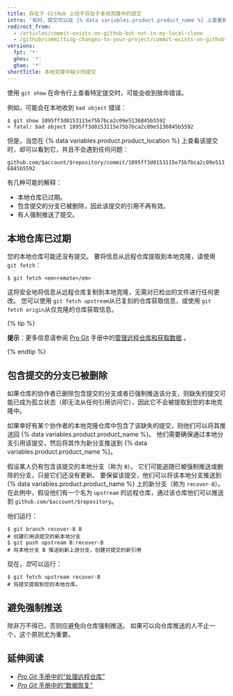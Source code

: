 ```yaml
---
title: 存在于 GitHub 上但不存在于本地克隆中的提交
intro: '有时，提交可以在 {% data variables.product.product_name %} 上查看到，但不存在于仓库的本地克隆中。'
redirect_from:
  - /articles/commit-exists-on-github-but-not-in-my-local-clone
  - /github/committing-changes-to-your-project/commit-exists-on-github-but-not-in-my-local-clone
versions:
  fpt: '*'
  ghes: '*'
  ghae: '*'
shortTitle: 本地克隆中缺少的提交
---
```


使用 `git show` 在命令行上查看特定提交时，可能会收到致命错误。

例如，可能会在本地收到 `bad object` 错误：

```shell
$ git show 1095ff3d0153115e75b7bca2c09e5136845b5592
> fatal: bad object 1095ff3d0153115e75b7bca2c09e5136845b5592
```

但是，当您在 {% data variables.product.product_location %} 上查看该提交时，却可以看到它，并且不会遇到任何问题：

`github.com/$account/$repository/commit/1095ff3d0153115e75b7bca2c09e5136845b5592`

有几种可能的解释：

* 本地仓库已过期。
* 包含提交的分支已被删除，因此该提交的引用不再有效。
* 有人强制推送了提交。

## 本地仓库已过期

您的本地仓库可能还没有提交。 要将信息从远程仓库提取到本地克隆，请使用 `git fetch`：

```shell
$ git fetch <em>remote</em>
```

这将安全地将信息从远程仓库复制到本地克隆，无需对已检出的文件进行任何更改。 您可以使用 `git fetch upstream`从已复刻的仓库获取信息，或使用 `git fetch origin`从仅克隆的仓库获取信息。

{% tip %}

**提示**：更多信息请参阅 [Pro Git](https://git-scm.com/book) 手册中的[管理远程仓库和获取数据](https://git-scm.com/book/en/Git-Basics-Working-with-Remotes) 。

{% endtip %}

## 包含提交的分支已被删除

如果仓库的协作者已删除包含提交的分支或者已强制推送该分支，则缺失的提交可能已成为孤立状态（即无法从任何引用访问它），因此它不会被提取到您的本地克隆中。

如果幸好有某个协作者的本地克隆仓库中包含了该缺失的提交，则他们可以将其推送回 {% data variables.product.product_name %}。  他们需要确保通过本地分支引用该提交，然后将其作为新分支推送到 {% data variables.product.product_name %}。

假设某人仍有包含该提交的本地分支（称为 `B`）。  它们可能追随已被强制推送或删除的分支，只是它们还没有更新。  要保留该提交，他们可以将该本地分支推送到 {% data variables.product.product_name %} 上的新分支（称为 `recover-B`）。  在此例中，假设他们有一个名为 `upstream` 的远程仓库，通过该仓库他们可以推送到 `github.com/$account/$repository`。

他们运行：

```shell
$ git branch recover-B B
# 创建引用该提交的新本地分支
$ git push upstream B:recover-B
# 将本地分支 B 推送到新上游分支，创建对提交的新引用
```

现在，*您*可以运行：

```shell
$ git fetch upstream recover-B
# 将提交提取到您的本地仓库。
```

## 避免强制推送

除非万不得已，否则应避免向仓库强制推送。 如果可以向仓库推送的人不止一个，这个原则尤为重要。

## 延伸阅读

- [_Pro Git_ 手册中的“处理远程仓库”](https://git-scm.com/book/en/Git-Basics-Working-with-Remotes)
- [_Pro Git_ 手册中的“数据恢复”](https://git-scm.com/book/en/Git-Internals-Maintenance-and-Data-Recovery)
